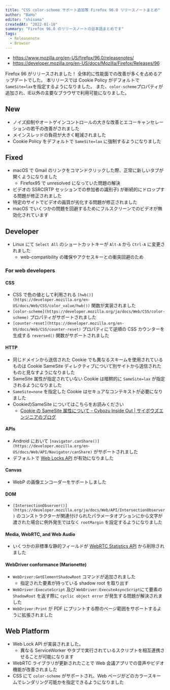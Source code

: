```yaml
---
title: "CSS color-scheme サポート追加等 Firefox 96.0 リリースノートまとめ"
author: "BaHo"
editor: "shisama"
createdAt: "2022-01-18"
summary: "Firefox 96.0 のリリースノートの日本語まとめです"
tags:
  - Releasenote
  - Browser
---
```


- https://www.mozilla.org/en-US/firefox/96.0/releasenotes/
- https://developer.mozilla.org/en-US/docs/Mozilla/Firefox/Releases/96

Firefox 96 がリリースされました！
全体的に性能面での改善が多くを占めるアップデートでした。
本リリースでは Cookie Policy がデフォルトで `SameSite=lax`を指定するようになりました。
また、`color-scheme`プロパティが追加され、IE以外の主要なブラウザで利用可能になりました。

## New

- ノイズ抑制やオートゲインコントロールの大きな改善とエコーキャンセレーションの若干の改善がされました
- メインスレッドの負荷が大きく軽減されました
- Cookie Policy をデフォルトで `SameSite=lax` に強制するようになりました

## Fixed

- macOS で Gmail のリンクをコマンドクリックした際、正常に新しいタブが開くようになりました
  - Firefox95 で unresolved になっていた問題の解決
- ビデオの SSRC(RTP セッションでの参加者の識別子) が断続的にドロップする問題が修正されました
- 特定のサイトでビデオの画質が劣化する問題が修正されました
- macOS でいくつかの問題を回避するためにフルスクリーンでのビデオが無効化されています

## Developer

- Linux にて `Select All` のショートカットキーが `Alt-A` から `Ctrl-A` に変更されました
  - web-compatibility の確保やアクセスキーとの衝突回避のため

### For web developers

#### CSS

- CSS で色の値として利用される `[hwb()](https://developer.mozilla.org/en-US/docs/Web/CSS/color_value/hwb())` 関数が実装されました
- `[color-scheme](https://developer.mozilla.org/ja/docs/Web/CSS/color-scheme)` プロパティがサポートされました
- `[counter-reset](https://developer.mozilla.org/en-US/docs/Web/CSS/counter-reset)` プロパティにて逆順の CSS カウンターを生成する `reversed()` 関数がサポートされました

#### HTTP

- 同じドメインから送信された Cookie でも異なるスキームを使用されているものは Cookie SameSite ディレクティブについて別サイトから送信されたものと見なすようになりました
- SameSite 属性が指定されていない Cookie は暗黙的に `SameSite=lax` が指定されるようになりました
- `SameSite=none` を指定した Cookie はセキュアなコンテキストが必要になりました
- CookieのSameSite についてはこちらをお読みください
  - [Cookie の SameSite 属性について - Cybozu Inside Out | サイボウズエンジニアのブログ](https://blog.cybozu.io/entry/2020/05/07/080000)

#### APIs

- Android において `[navigator.canShare()](https://developer.mozilla.org/en-US/docs/Web/API/Navigator/canShare)` がサポートされました
- デフォルトで [Web Locks API](https://developer.mozilla.org/en-US/docs/Web/API/Web_Locks_API) が有効になりました

#### Canvas

- WebP の画像エンコーダーをサポートしました

#### DOM

- `[IntersectionObserver()](https://developer.mozilla.org/ja/docs/Web/API/IntersectionObserver)` のコンストラクターが関連付けられたパラメータオプションにから文字が渡された場合に例外発生ではなく `rootMargin` を設定するようになりました

#### Media, WebRTC, and Web Audio

- いくつかの非標準な静的フィールドが [WebRTC Statistics API](https://developer.mozilla.org/en-US/docs/Web/API/WebRTC_Statistics_API) から削除されました

#### WebDriver conformance (Marionette)

- `WebDriver:GetElementShadowRoot` コマンドが追加されました
  - 指定された要素が持っている shadow root を取り出す
- `WebDriver:ExecuteScript` 及び `WebDriver:ExecuteAsyncScript`にて要素の `ShadowRoot` を返す際に `cyclic object error` が発生する問題が解決されました
- `WebDriver:Print` が PDF にプリントする際のページ範囲をサポートするように拡張されました

## Web Platform

- Web Lock API が実装されました。
  - 異なる ServiceWorker やタブで実行されているスクリプトを相互連携させることが可能になります
- WebRTC ライブラリが更新されたことで Web 会議アプリでの音声やビデオ機能が改善されました
- CSS にて `color-scheme` がサポートされ、Web ページがどのカラースキームでレンダリング可能かを指定できるようになりました
